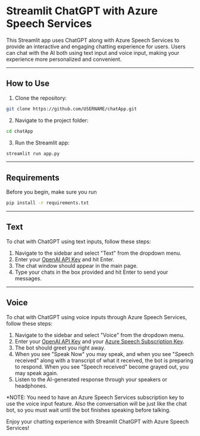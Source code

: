 # Streamlit ChatGPT with Azure Speech Services

This Streamlit app uses ChatGPT along with Azure Speech Services to provide an interactive and engaging chatting experience for users. Users can chat with the AI both using text input and voice input, making your experience more personalized and convenient.
***
## How to Use

1. Clone the repository:

```bash
git clone https://github.com/USERNAME/chatApp.git
```

2. Navigate to the project folder:

```bash
cd chatApp
```

3. Run the Streamlit app:

```bash
streamlit run app.py
```
***
## Requirements

Before you begin, make sure you run 
```bash
pip install -r requirements.txt
```
***
## Text

To chat with ChatGPT using text inputs, follow these steps:

1. Navigate to the sidebar and select "Text" from the dropdown menu.
2. Enter your [OpenAI API Key](https://www.howtogeek.com/885918/how-to-get-an-openai-api-key/#:~:text=Go%20to%20OpenAI%27s%20Platform%20website,generate%20a%20new%20API%20key.) and hit Enter.
3. The chat window should appear in the main page.
4. Type your chats in the box provided and hit Enter to send your messages.
***
## Voice

To chat with ChatGPT using voice inputs through Azure Speech Services, follow these steps:

1. Navigate to the sidebar and select "Voice" from the dropdown menu.
2. Enter your [OpenAI API Key](https://www.howtogeek.com/885918/how-to-get-an-openai-api-key/#:~:text=Go%20to%20OpenAI%27s%20Platform%20website,generate%20a%20new%20API%20key.) and your [Azure Speech Subscription Key](https://carldesouza.com/get-a-microsoft-cognitive-services-subscription-key/).
3. The bot should greet you right away.
4. When you see "Speak Now" you may speak, and when you see "Speech received" along with a transcript of what it received, the bot is preparing to respond. When you see "Speech received" become grayed out, you may speak again.
5. Listen to the AI-generated response through your speakers or headphones.

*NOTE: You need to have an Azure Speech Services subscription key to use the voice input feature. Also the conversation will be just like the chat bot, so you must wait until the bot finishes speaking before talking.

Enjoy your chatting experience with Streamlit ChatGPT with Azure Speech Services!
